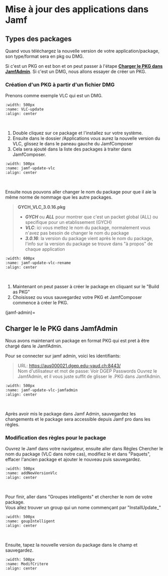 
<!-- 
Author:         -
Date:           2020    
Description:    How to update packages in jamf
----------------------------------------------
Edit:           3-Dec 2021, Noor Alizadeh
 -->

# Mise à jour des applications dans Jamf

## Types des packages

Quand vous téléchargez la nouvelle version de votre application/package, son type/format sera en pkg ou DMG.

Si c'est un PKG on est bon et on peut passer à l'étape **[Charger le PKG dans JamfAdmin](jamf-admin)**. 
Si c'est un DMG, nous allons essayer de créer un PKG.

### Création d'un PKG à partir d'un fichier DMG

Prenons comme exemple VLC qui est un DMG.

```{image} images/update-pkg-vlc.png
:width: 500px
:name: VLC-update
:align: center
```

</br>

1. Double cliquez sur ce package et l'installez sur votre système. 
2. Ensuite dans le dossier /Applications vous aurez la nouvelle version du VLC, glissez le dans le paneau gauche du JamfComposer 
3. Cela sera ajouté dans la liste des packages à traiter dans JamfComposer.

```{image} images/jamf-update-vlc.png
:width: 500px
:name: jamf-update-vlc
:align: center
```

</br>

Ensuite nous pouvons aller changer le nom du package pour que il 
aie la même norme de nommage que les autre packages.

> **GYCH_VLC_3.0.16.pkg**
> * **_GYCH_** ou **_ALL_** pour montrer que c'est un packet global (ALL) ou specifique pour un etablissement (GYCH)
> * **_VLC_**: ici vous mettez le nom du package, normalement vous n'avez pas besoin de changer le nom du package
> * **_3.0.16_**: la version du package vient après le nom du package, l'info sur la version du package se trouve dans "à propos" de chaque application

```{image} images/jamf-update-vlc-rename.png
:width: 600px
:name: jamf-update-vlc-rename
:align: center
```
</br>

1. Maintenant on peut passer à créer le package en cliquant sur le "Build as PKG"
2. Choisissez ou vous sauvegardez votre PKG et JamfComposer commence à créer le PKG.

(jamf-admin)=
## Charger le le PKG dans JamfAdmin

Nous avons maintenant un package en format PKG qui est pret à être chargé dans le JamfAdmin. </br>

Pour se connecter sur jamf admin, voici les identifiants:
> URL: https://aus000021.dgep.edu-vaud.ch:8443/ <br/>
> Nom d'utilisateur et mot de passe: Voir DGEP Passwords
Ouvrez le JamfAdmin, et il vous juste suffit de glisser le .PKG dans JamfAdmin.

```{image} images/jamf-update-vlc-jamfadmin.png
:width: 500px
:name: jamf-update-vlc-jamfadmin
:align: center
```
</br>

Après avoir mis le package dans Jamf Admin, sauvegardez les changements et le package sera accessible depuis Jamf pro dans les règles.

### Modification des règles pour le package

Ouvrez le Jamf dans votre navigateur, ensuite aller dans Règles
Chercher le nom du package (VLC dans notre cas), modifiez le et dans "Paquets", effacer l'ancien package et ajouter le nouveau puis sauvegardez.

```{image} images/addNewVersionVlc.png
:width: 500px
:name: addNewVersionVlc
:align: center
```
</br>

Pour finir, aller dans "Groupes intelligents" et chercher le nom de votre package. </br>
Vous allez trouver un group qui un nome commençant par "InstallUpdate_"

```{image} images/goupIntelligent.png
:width: 500px
:name: goupIntelligent
:align: center
```
</br>

Ensuite, tapez la nouvelle version du package dans le champ et sauvegardez.

```{image} images/ModifCritere.png
:width: 500px
:name: ModifCritere
:align: center
```


